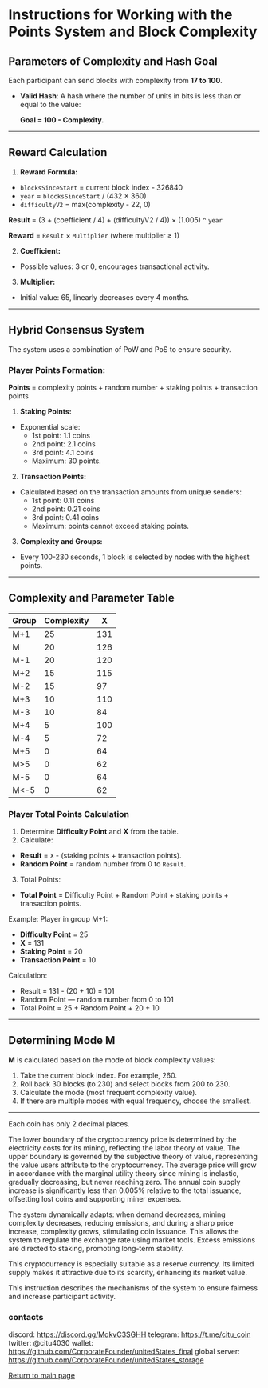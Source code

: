 # Instructions for Working with the Points System and Block Complexity

## Parameters of Complexity and Hash Goal

Each participant can send blocks with complexity from **17 to 100**.

- **Valid Hash**: A hash where the number of units in bits is less than or equal to the value:

  **Goal = 100 - Complexity.**

---

## Reward Calculation

1. **Reward Formula:**

  - `blocksSinceStart` = current block index - 326840
  - `year` = `blocksSinceStart` / (432 × 360)
  - `difficultyV2` = max(complexity - 22, 0)

   **Result** = (3 + (coefficient / 4) + (difficultyV2 / 4)) × (1.005) ^ `year`

   **Reward** = `Result` × `Multiplier` (where multiplier ≥ 1)

2. **Coefficient:**
  - Possible values: 3 or 0, encourages transactional activity.

3. **Multiplier:**
  - Initial value: 65, linearly decreases every 4 months.

---

## Hybrid Consensus System

The system uses a combination of PoW and PoS to ensure security.

### Player Points Formation:

**Points** = complexity points + random number + staking points + transaction points

1. **Staking Points:**
  - Exponential scale:
    - 1st point: 1.1 coins
    - 2nd point: 2.1 coins
    - 3rd point: 4.1 coins
    - Maximum: 30 points.

2. **Transaction Points:**
  - Calculated based on the transaction amounts from unique senders:
    - 1st point: 0.11 coins
    - 2nd point: 0.21 coins
    - 3rd point: 0.41 coins
    - Maximum: points cannot exceed staking points.

3. **Complexity and Groups:**
  - Every 100-230 seconds, 1 block is selected by nodes with the highest points.

---

## Complexity and Parameter Table

| Group | Complexity | X   |
|-------|------------|-----|
| M+1   | 25         | 131 |
| M     | 20         | 126 |
| M-1   | 20         | 120 |
| M+2   | 15         | 115 |
| M-2   | 15         |  97 |
| M+3   | 10         | 110 |
| M-3   | 10         |  84 |
| M+4   | 5          | 100 |
| M-4   | 5          |  72 |
| M+5   | 0          |  64 |
| M>5   | 0          |  62 |
| M-5   | 0          |  64 |
| M<-5  | 0          |  62 |

### Player Total Points Calculation

1. Determine **Difficulty Point** and **X** from the table.
2. Calculate:
  - **Result** = `X` - (staking points + transaction points).
  - **Random Point** = random number from 0 to `Result`.
3. Total Points:
  - **Total Point** = Difficulty Point + Random Point + staking points + transaction points.

Example: Player in group M+1:

- **Difficulty Point** = 25
- **X** = 131
- **Staking Point** = 20
- **Transaction Point** = 10

Calculation:
- Result = 131 - (20 + 10) = 101
- Random Point — random number from 0 to 101
- Total Point = 25 + Random Point + 20 + 10

---

## Determining Mode M

**M** is calculated based on the mode of block complexity values:

1. Take the current block index. For example, 260.
2. Roll back 30 blocks (to 230) and select blocks from 200 to 230.
3. Calculate the mode (most frequent complexity value).
4. If there are multiple modes with equal frequency, choose the smallest.

---

Each coin has only 2 decimal places.

The lower boundary of the cryptocurrency price is determined by the electricity costs for its mining, reflecting the labor theory of value. The upper boundary is governed by the subjective theory of value, representing the value users attribute to the cryptocurrency. The average price will grow in accordance with the marginal utility theory since mining is inelastic, gradually decreasing, but never reaching zero. The annual coin supply increase is significantly less than 0.005% relative to the total issuance, offsetting lost coins and supporting miner expenses.

The system dynamically adapts: when demand decreases, mining complexity decreases, reducing emissions, and during a sharp price increase, complexity grows, stimulating coin issuance. This allows the system to regulate the exchange rate using market tools. Excess emissions are directed to staking, promoting long-term stability.

This cryptocurrency is especially suitable as a reserve currency. Its limited supply makes it attractive due to its scarcity, enhancing its market value.

This instruction describes the mechanisms of the system to ensure fairness and increase participant activity.



### contacts 
discord: https://discord.gg/MqkvC3SGHH
telegram: https://t.me/citu_coin
twitter: @citu4030
wallet: https://github.com/CorporateFounder/unitedStates_final
global server: https://github.com/CorporateFounder/unitedStates_storage

[Return to main page](./documentationEng.md)